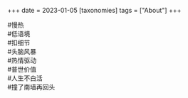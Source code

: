 +++
date = 2023-01-05
[taxonomies]
tags = ["About"]
+++   

#慢热  
#低语境  
#扣细节  
#头脑风暴  
#热情驱动  
#普世价值  
#人生不白活  
#撞了南墙再回头  
<!-- more -->
